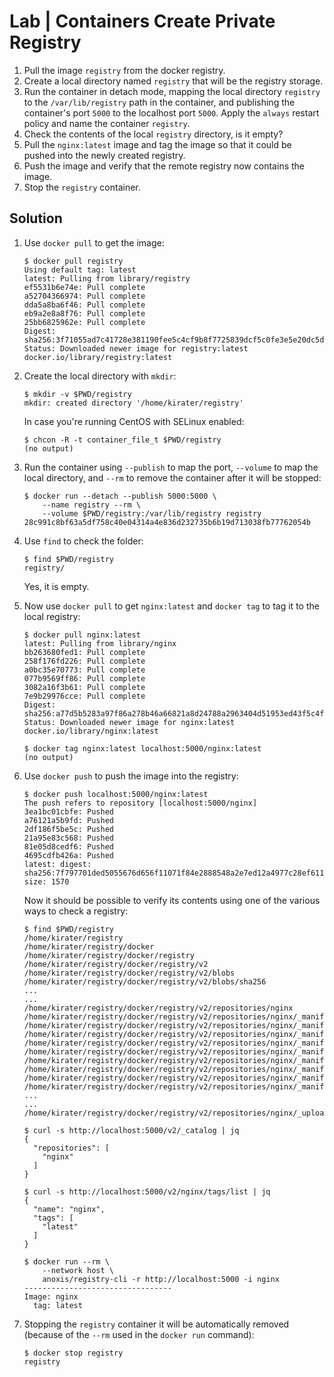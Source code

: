 # Lab | Containers Create Private Registry

1. Pull the image `registry` from the docker registry.
2. Create a local directory named `registry` that will be the registry storage.
3. Run the container in detach mode, mapping the local directory `registry` to
   the `/var/lib/registry` path in the container, and publishing the container's
   port `5000` to the localhost port `5000`. Apply the `always` restart policy
   and name the container `registry`.
4. Check the contents of the local `registry` directory, is it empty?
5. Pull the `nginx:latest` image and tag the image so that it could be pushed
   into the newly created registry.
6. Push the image and verify that the remote registry now contains the image.
7. Stop the `registry` container.

## Solution

1. Use `docker pull` to get the image:

   ```console
   $ docker pull registry
   Using default tag: latest
   latest: Pulling from library/registry
   ef5531b6e74e: Pull complete
   a52704366974: Pull complete
   dda5a8ba6f46: Pull complete
   eb9a2e8a8f76: Pull complete
   25bb6825962e: Pull complete
   Digest: sha256:3f71055ad7c41728e381190fee5c4cf9b8f7725839dcf5c0fe3e5e20dc5db1fa
   Status: Downloaded newer image for registry:latest
   docker.io/library/registry:latest
   ```

2. Create the local directory with `mkdir`:

   ```console
   $ mkdir -v $PWD/registry
   mkdir: created directory '/home/kirater/registry'
   ```

   In case you're running CentOS with SELinux enabled:

   ```console
   $ chcon -R -t container_file_t $PWD/registry
   (no output)
   ```

3. Run the container using `--publish` to map the port, `--volume` to map the
   local directory, and `--rm` to remove the container after it will be stopped:

   ```console
   $ docker run --detach --publish 5000:5000 \
       --name registry --rm \
       --volume $PWD/registry:/var/lib/registry registry
   28c991c8bf63a5df758c40e04314a4e836d232735b6b19d713038fb77762054b
   ```

4. Use `find` to check the folder:

   ```console
   $ find $PWD/registry
   registry/
   ```

   Yes, it is empty.

5. Now use `docker pull` to get `nginx:latest` and `docker tag` to tag it to the
   local registry:

   ```console
   $ docker pull nginx:latest
   latest: Pulling from library/nginx
   bb263680fed1: Pull complete
   258f176fd226: Pull complete
   a0bc35e70773: Pull complete
   077b9569ff86: Pull complete
   3082a16f3b61: Pull complete
   7e9b29976cce: Pull complete
   Digest: sha256:a77d5b5283a97f86a278b46a66821a8d24788a2963404d51953ed43f5c4f61f3
   Status: Downloaded newer image for nginx:latest
   docker.io/library/nginx:latest

   $ docker tag nginx:latest localhost:5000/nginx:latest
   (no output)
   ```

6. Use `docker push` to push the image into the registry:

   ```console
   $ docker push localhost:5000/nginx:latest
   The push refers to repository [localhost:5000/nginx]
   3ea1bc01cbfe: Pushed
   a76121a5b9fd: Pushed
   2df186f5be5c: Pushed
   21a95e83c568: Pushed
   81e05d8cedf6: Pushed
   4695cdfb426a: Pushed
   latest: digest: sha256:7f797701ded5055676d656f11071f84e2888548a2e7ed12a4977c28ef6114b17 size: 1570
   ```

   Now it should be possible to verify its contents using one of the various
   ways to check a registry:

   ```console
   $ find $PWD/registry
   /home/kirater/registry
   /home/kirater/registry/docker
   /home/kirater/registry/docker/registry
   /home/kirater/registry/docker/registry/v2
   /home/kirater/registry/docker/registry/v2/blobs
   /home/kirater/registry/docker/registry/v2/blobs/sha256
   ...
   ...
   /home/kirater/registry/docker/registry/v2/repositories/nginx
   /home/kirater/registry/docker/registry/v2/repositories/nginx/_manifests
   /home/kirater/registry/docker/registry/v2/repositories/nginx/_manifests/revisions
   /home/kirater/registry/docker/registry/v2/repositories/nginx/_manifests/revisions/sha256
   /home/kirater/registry/docker/registry/v2/repositories/nginx/_manifests/revisions/sha256/7f797701ded5055676d656f11071f84e2888548a2e7ed12a4977c28ef6114b17
   /home/kirater/registry/docker/registry/v2/repositories/nginx/_manifests/revisions/sha256/7f797701ded5055676d656f11071f84e2888548a2e7ed12a4977c28ef6114b17/link
   /home/kirater/registry/docker/registry/v2/repositories/nginx/_manifests/tags
   /home/kirater/registry/docker/registry/v2/repositories/nginx/_manifests/tags/latest
   /home/kirater/registry/docker/registry/v2/repositories/nginx/_manifests/tags/latest/index
   /home/kirater/registry/docker/registry/v2/repositories/nginx/_manifests/tags/latest/index/sha256
   ...
   ...
   /home/kirater/registry/docker/registry/v2/repositories/nginx/_uploads

   $ curl -s http://localhost:5000/v2/_catalog | jq
   {
     "repositories": [
       "nginx"
     ]
   }

   $ curl -s http://localhost:5000/v2/nginx/tags/list | jq
   {
     "name": "nginx",
     "tags": [
       "latest"
     ]
   }

   $ docker run --rm \
       --network host \
       anoxis/registry-cli -r http://localhost:5000 -i nginx
   ---------------------------------
   Image: nginx
     tag: latest
   ```

7. Stopping the `registry` container it will be automatically removed (because
   of the `--rm` used in the `docker run` command):

   ```console
   $ docker stop registry
   registry
   ```
